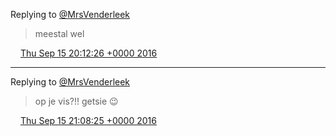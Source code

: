 Replying to [@MrsVenderleek](https://twitter.com/MrsVenderleek/status/776512775636000769)

> meestal wel

<img src="../../media/tweet.ico" width="12" /> [Thu Sep 15 20:12:26 +0000 2016](https://twitter.com/DromerDenker/status/776514030848602112)

----

Replying to [@MrsVenderleek](https://twitter.com/MrsVenderleek/status/776527602165112833)

> op je vis?\!\! getsie 😉

<img src="../../media/tweet.ico" width="12" /> [Thu Sep 15 21:08:25 +0000 2016](https://twitter.com/DromerDenker/status/776528120367157248)